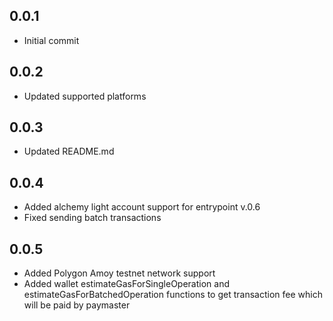 ## 0.0.1

* Initial commit

## 0.0.2

* Updated supported platforms

## 0.0.3

* Updated README.md
  
## 0.0.4

* Added alchemy light account support for entrypoint v.0.6
* Fixed sending batch transactions

## 0.0.5

* Added Polygon Amoy testnet network support
* Added wallet estimateGasForSingleOperation and estimateGasForBatchedOperation functions to get transaction fee which will be paid by paymaster